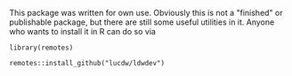 This package was written for own use. Obviously this is not a "finished" or publishable package, but there are still some useful utilities in it. Anyone who wants to install it in R can do so via

`library(remotes)`

`remotes::install_github("lucdw/ldwdev")`
